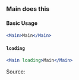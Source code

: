 ### Main does this

#### Basic Usage

```jsx
<Main>Main</Main>
```

#### `loading`

```jsx
<Main loading>Main</Main>
```

Source:

```js { "file": "./Main.js" }
```
